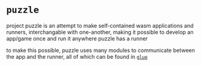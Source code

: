 # `puzzle`

project puzzle is an attempt to make self-contained wasm applications and runners, interchangable with one-another, making it possible to develop an app/game once and run it anywhere puzzle has a runner

to make this possible, puzzle uses many modules to communicate between the app and the runner, all of which can be found in [`glue`](/glue)

